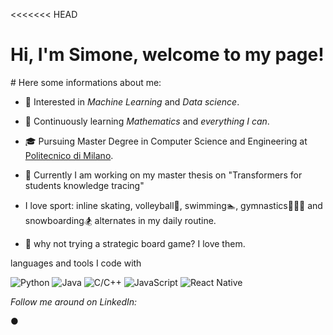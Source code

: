 <<<<<<< HEAD
# Hi,  I'm Simone, welcome to my page!

#![]()
Here some informations about me:

* 🤔   Interested in *Machine Learning* and *Data science*.

* 🌱   Continuously learning *Mathematics* and *everything I can*.

* 🎓   Pursuing Master Degree in Computer Science and Engineering at [Politecnico di Milano](https://www.polimi.it/).

* 📖   Currently I am working on my master thesis on "Transformers for students knowledge tracing"

*  I love sport: inline skating, volleyball🏐, swimming🏊, gymnastics🤸🏽‍♂️ and snowboarding🏂 alternates in my daily routine.

* 🎲 why not trying a strategic board game? I love them.



languages and tools I code with</h3>
<p>
  	<img alt="Python" src="https://img.shields.io/badge/-Python-2088FF?style=flat-square&logo=python&logoColor=white" />
	<img alt="Java" src="https://img.shields.io/badge/-Java-orange?style=flat-square&logo=java&logoColor=white" />
	<img alt="C/C++" src="https://img.shields.io/badge/-C/C++-blue?style=flat-square&logo=C++&logoColor=white" />
 	<img alt="JavaScript" src="https://img.shields.io/badge/-JavaScript-yellow?style=flat-square&logo=JavaScript&logoColor=white" />
  	<img alt="React Native" src="https://img.shields.io/badge/-ReactNative-45b8d8?style=flat-square&logo=react&logoColor=white" />
</p>

<i>Follow me around on LinkedIn:</i><br>

  <a target="_blank" href="https://www.linkedin.com/in/simonesartoni/"></a> ●






